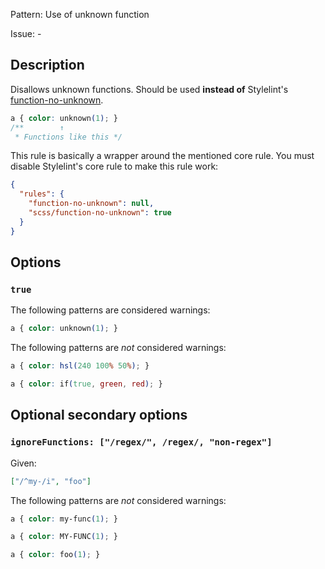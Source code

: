 Pattern: Use of unknown function

Issue: -

## Description

Disallows unknown functions. Should be used **instead of** Stylelint's [function-no-unknown](https://stylelint.io/user-guide/rules/function-no-unknown).

```css
a { color: unknown(1); }
/**        ↑
 * Functions like this */
```

This rule is basically a wrapper around the mentioned core rule. You must disable Stylelint's core rule to make this rule work:

```json
{
  "rules": {
    "function-no-unknown": null,
    "scss/function-no-unknown": true
  }
}
```

## Options

### `true`

The following patterns are considered warnings:

```css
a { color: unknown(1); }
```

The following patterns are *not* considered warnings:

```css
a { color: hsl(240 100% 50%); }
```

```css
a { color: if(true, green, red); }
```

## Optional secondary options

### `ignoreFunctions: ["/regex/", /regex/, "non-regex"]`

Given:

```json
["/^my-/i", "foo"]
```

The following patterns are *not* considered warnings:

```css
a { color: my-func(1); }
```

```css
a { color: MY-FUNC(1); }
```

```css
a { color: foo(1); }
```